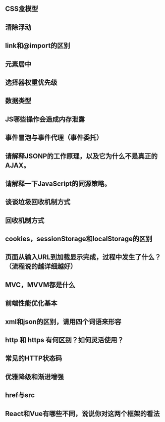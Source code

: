 ## CSS盒模型
## 清除浮动
## link和@import的区别
## 元素居中
## 选择器权重优先级
## 数据类型
## JS哪些操作会造成内存泄露
## 事件冒泡与事件代理（事件委托）
## 请解释JSONP的工作原理，以及它为什么不是真正的AJAX。
## 请解释一下JavaScript的同源策略。
## 谈谈垃圾回收机制方式
## 回收机制方式
## cookies，sessionStorage和localStorage的区别
## 页面从输入URL到加载显示完成，过程中发生了什么？（流程说的越详细越好）
## MVC，MVVM都是什么
## 前端性能优化基本
## xml和json的区别，请用四个词语来形容
## http 和 https 有何区别？如何灵活使用？
## 常见的HTTP状态码
## 优雅降级和渐进增强
## href与src
## React和Vue有哪些不同，说说你对这两个框架的看法